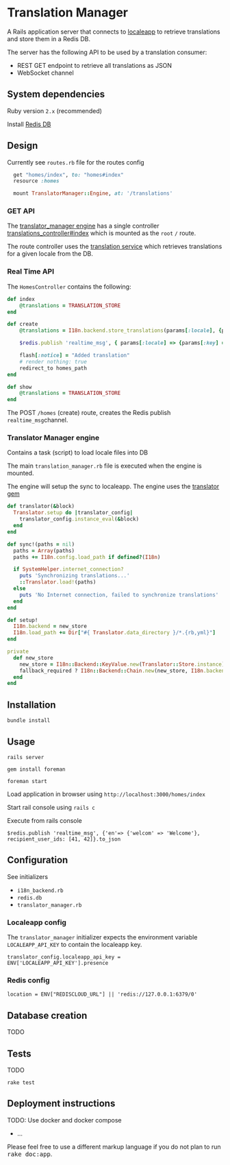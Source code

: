 # Translation Manager

A Rails application server that connects to [localeapp](https://www.localeapp.com) to retrieve translations and store them in a Redis DB.

The server has the following API to be used by a translation consumer:
- REST GET endpoint to retrieve all translations as JSON
- WebSocket channel

## System dependencies

Ruby version `2.x` (recommended)

Install [Redis DB](http://redis.io/)

## Design

Currently see `routes.rb` file for the routes config

```rb
  get "homes/index", to: "homes#index"
  resource :homes

  mount TranslatorManager::Engine, at: '/translations'
```

### GET API

The [translator_manager engine](https://github.com/kristianmandrup/translator_manager) has a single controller [translations_controller#index](https://github.com/kristianmandrup/translator_manager/blob/master/app/controllers/translator_manager/translations_controller.rb#L5) which is mounted as the `root` `/` route.

The route controller uses the [translation service](https://github.com/kristianmandrup/translator_manager/blob/master/app/services/translator_manager/translation.rb) which retrieves translations for a given locale from the DB.

### Real Time API

The `HomesController` contains the following:

```rb
def index
    @translations = TRANSLATION_STORE
end

def create
    @translations = I18n.backend.store_translations(params[:locale], {params[:key] => params[:value]}, :escape => false)

    $redis.publish 'realtime_msg', { params[:locale] => {params[:key] => params[:value]}, recipient_user_ids: [41, 42]}.to_json

    flash[:notice] = "Added translation"
    # render nothing: true
    redirect_to homes_path
end

def show
    @translations = TRANSLATION_STORE
end
```

The POST `/homes` (create) route, creates the Redis publish `realtime_msg`channel.

### Translator Manager engine

Contains a task (script) to load locale files into DB

The main `translation_manager.rb` file is executed when the engine is mounted. 

The engine will setup the sync to localeapp. The engine uses the [translator gem](https://github.com/kristianmandrup/translator)

```rb
def translator(&block)
  Translator.setup do |translator_config|
    translator_config.instance_eval(&block)
  end
end

def sync!(paths = nil)
  paths = Array(paths)
  paths += I18n.config.load_path if defined?(I18n)

  if SystemHelper.internet_connection?
    puts 'Synchronizing translations...'
    ::Translator.load!(paths)
  else
    puts 'No Internet connection, failed to synchronize translations'
  end
end

def setup!
  I18n.backend = new_store
  I18n.load_path += Dir["#{ Translator.data_directory }/*.{rb,yml}"]
end

private
  def new_store
    new_store = I18n::Backend::KeyValue.new(Translator::Store.instance)
    fallback_required ? I18n::Backend::Chain.new(new_store, I18n.backend) : new_store
  end
end
```

## Installation

`bundle install`

## Usage

`rails server`

`gem install foreman`

`foreman start`

Load application in browser using `http://localhost:3000/homes/index`

Start rail console using `rails c`

Execute from rails console

`$redis.publish 'realtime_msg', {'en'=> {'welcom' => 'Welcome'}, recipient_user_ids: [41, 42]}.to_json`

## Configuration

See initializers
- `i18n_backend.rb`
- `redis.db`
- `translator_manager.rb`

### Localeapp config

The `translator_manager` initializer expects the environment variable `LOCALEAPP_API_KEY` to contain the localeapp key.

```
translator_config.localeapp_api_key = ENV['LOCALEAPP_API_KEY'].presence
```

### Redis config

`location = ENV["REDISCLOUD_URL"] || 'redis://127.0.0.1:6379/0'`

## Database creation

TODO

## Tests

TODO

`rake test`

## Deployment instructions

TODO: Use docker and docker compose

* ...


Please feel free to use a different markup language if you do not plan to run
<tt>rake doc:app</tt>.
